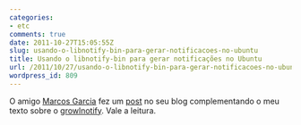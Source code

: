 ```yaml
---
categories:
- etc
comments: true
date: 2011-10-27T15:05:55Z
slug: usando-o-libnotify-bin-para-gerar-notificacoes-no-ubuntu
title: Usando o libnotify-bin para gerar notificações no Ubuntu
url: /2011/10/27/usando-o-libnotify-bin-para-gerar-notificacoes-no-ubuntu/
wordpress_id: 809
---
```


O amigo [Marcos Garcia](http://twitter.com/msilvagarcia) fez um [post](http://msilvagarcia.tumblr.com/post/11994540939/usando-o-libnotify-bin-para-gerar-notificacoes-no) no seu blog complementando o meu texto sobre o [growlnotify](/blog/2011/10/24/usando-o-growlnotify-para-gerar-notificacoes-no-mac-osx/). Vale a leitura.
